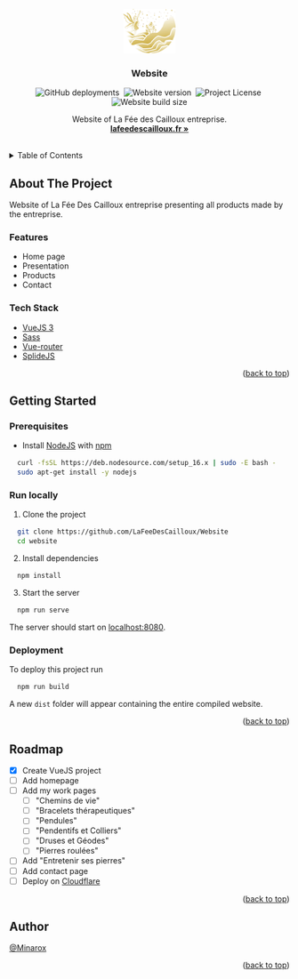 <div id="top"></div>
<br />

<div align="center">
<a href="https://github.com/LaFeeDesCailloux/Website">
    <img src="src/assets/img/logo.webp" alt="Logo" width="auto" height="80">
</a>

<h3 align="center">Website</h3>

![GitHub deployments](https://img.shields.io/github/deployments/LaFeeDesCailloux/Website/github-pages?label=Deployment)&nbsp;
![Website version](https://img.shields.io/github/package-json/v/LaFeeDesCailloux/Website?label=Version)&nbsp;
![Project License](https://img.shields.io/github/license/LaFeeDesCailloux/website?label=License)&nbsp;
![Website build size](https://img.shields.io/badge/Build%20size-47.5%20MB-blue)

  <p align="center">
    Website of La Fée des Cailloux entreprise.
    <br />
    <a href="https://lafeedescailloux.fr/"><strong>lafeedescailloux.fr »</strong></a>
  </p>
</div>
<br />

<details>
  <summary>Table of Contents</summary>
  <ol>
    <li>
      <a href="#about-the-project">About The Project</a>
      <ul>
        <li><a href="#features">Features</a></li>
        <li><a href="#tech-stack">Tech Stack</a></li>
      </ul>
    </li>
    <li>
      <a href="#getting-started">Getting Started</a>
      <ul>
        <li><a href="#prerequisites">Prerequisites</a></li>
        <li><a href="#run-locally">Run Locally</a></li>
        <li><a href="#deployment">Deployment</a></li>
      </ul>
    </li>
    <li><a href="#roadmap">Roadmap</a></li>
    <li><a href="#feedback">Feedback</a></li>
    <li><a href="#author">Author</a></li>
  </ol>
</details>

## About The Project

Website of La Fée Des Cailloux entreprise presenting all products made by the entreprise.

### Features

- Home page
- Presentation
- Products
- Contact

### Tech Stack

- [VueJS 3](https://vuejs.org/)
- [Sass](https://sass-lang.com/)
- [Vue-router](https://router.vuejs.org/)
- [SplideJS](https://splidejs.com/)

<p align="right">(<a href="#top">back to top</a>)</p>

## Getting Started

### Prerequisites

- Install [NodeJS](https://nodejs.org/) with [npm](https://www.npmjs.com/)

```bash
  curl -fsSL https://deb.nodesource.com/setup_16.x | sudo -E bash -
  sudo apt-get install -y nodejs
```

### Run locally

1. Clone the project

```bash
  git clone https://github.com/LaFeeDesCailloux/Website
  cd website
```

2. Install dependencies

```bash
  npm install
```

3. Start the server

```bash
  npm run serve
```

The server should start on [localhost:8080](http://localhost:8080/).

### Deployment

To deploy this project run

```bash
  npm run build
```

A new `dist` folder will appear containing the entire compiled website.

<p align="right">(<a href="#top">back to top</a>)</p>

## Roadmap

- [x] Create VueJS project
- [ ] Add homepage
- [ ] Add my work pages
  - [ ] "Chemins de vie"
  - [ ] "Bracelets thérapeutiques"
  - [ ] "Pendules"
  - [ ] "Pendentifs et Colliers"
  - [ ] "Druses et Géodes"
  - [ ] "Pierres roulées"
- [ ] Add "Entretenir ses pierres"
- [ ] Add contact page
- [ ] Deploy on [Cloudflare](https://www.cloudflare.com/)

<p align="right">(<a href="#top">back to top</a>)</p>

## Author

[@Minarox](https://www.github.com/Minarox)

<p align="right">(<a href="#top">back to top</a>)</p>
